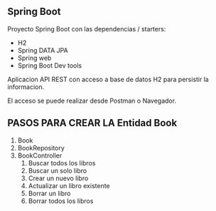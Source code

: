 
## Spring Boot

Proyecto Spring Boot con las dependencias / starters:

* H2
* Spring DATA JPA
* Spring web
* Spring Boot Dev tools

Aplicacion API REST con acceso a base de datos H2 para persistir la informacion.

El acceso se puede realizar desde Postman o Navegador.


## PASOS PARA CREAR LA Entidad Book

1. Book
2. BookRepository
3. BookController
   1. Buscar todos los libros
   2. Buscar un solo libro
   3. Crear un nuevo libro
   4. Actualizar un libro existente
   5. Borrar un libro
   6. Borrar todos los libros